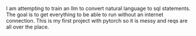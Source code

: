 I am attempting to train an llm to convert natural language to sql statements. 
The goal is to get everything to be able to run without an internet connection.
This is my first project with pytorch so it is messy and reqs are all over the place. 